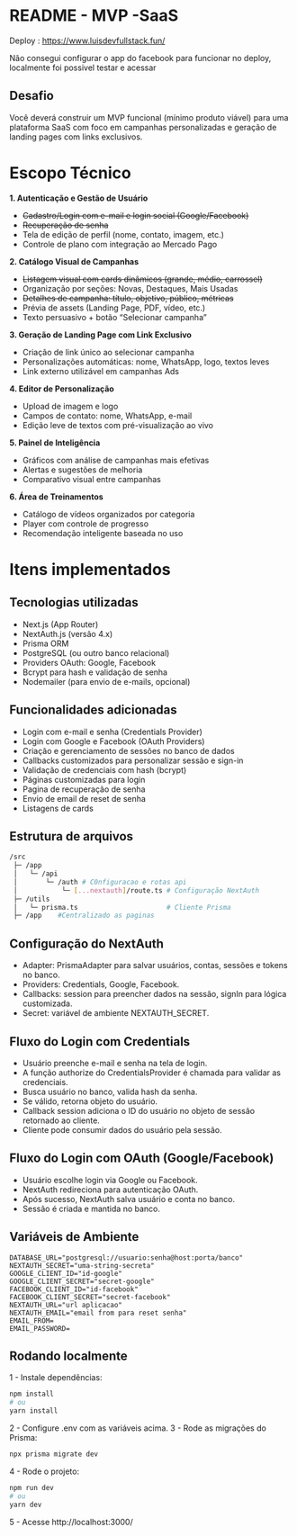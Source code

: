 # README - MVP -SaaS

Deploy : https://www.luisdevfullstack.fun/

Não consegui configurar o app do facebook para funcionar no deploy, localmente foi possivel testar e acessar

## **Desafio**

Você deverá construir um MVP funcional (mínimo produto viável) para uma plataforma SaaS com foco em campanhas personalizadas e geração de landing pages com links exclusivos.

# **Escopo Técnico**

**1. Autenticação e Gestão de Usuário**

- ~~Cadastro/Login com e-mail e login social (Google/Facebook)~~  
- ~~Recuperação de senha~~ 
- Tela de edição de perfil (nome, contato, imagem, etc.)
- Controle de plano com integração ao Mercado Pago

**2. Catálogo Visual de Campanhas**

- ~~Listagem visual com cards dinâmicos (grande, médio, carrossel)~~ 
- Organização por seções: Novas, Destaques, Mais Usadas
- ~~Detalhes de campanha: título, objetivo, público, métricas~~ 
- Prévia de assets (Landing Page, PDF, vídeo, etc.)
- Texto persuasivo + botão “Selecionar campanha”

**3. Geração de Landing Page com Link Exclusivo**

- Criação de link único ao selecionar campanha
- Personalizações automáticas: nome, WhatsApp, logo, textos leves
- Link externo utilizável em campanhas Ads

**4. Editor de Personalização**

- Upload de imagem e logo
- Campos de contato: nome, WhatsApp, e-mail
- Edição leve de textos com pré-visualização ao vivo

**5. Painel de Inteligência**

- Gráficos com análise de campanhas mais efetivas
- Alertas e sugestões de melhoria
- Comparativo visual entre campanhas

**6. Área de Treinamentos**

- Catálogo de vídeos organizados por categoria
- Player com controle de progresso
- Recomendação inteligente baseada no uso

# Itens implementados

## Tecnologias utilizadas
- Next.js (App Router)
- NextAuth.js (versão 4.x)
- Prisma ORM
- PostgreSQL (ou outro banco relacional)
- Providers OAuth: Google, Facebook
- Bcrypt para hash e validação de senha
- Nodemailer (para envio de e-mails, opcional)

## Funcionalidades adicionadas
- Login com e-mail e senha (Credentials Provider)
- Login com Google e Facebook (OAuth Providers)
- Criação e gerenciamento de sessões no banco de dados
- Callbacks customizados para personalizar sessão e sign-in
- Validação de credenciais com hash (bcrypt)
- Páginas customizadas para login
- Pagina de recuperação de senha
- Envio de email de reset de senha
- Listagens de cards

## Estrutura de arquivos

```bash
/src
 ├─ /app
 │   └─ /api
 │       └─ /auth # C0nfiguracao e rotas api
 │           └─ [...nextauth]/route.ts # Configuração NextAuth
 ├─ /utils
 │   └─ prisma.ts                      # Cliente Prisma
 ├─ /app    #Centralizado as paginas

```

## Configuração do NextAuth
- Adapter: PrismaAdapter para salvar usuários, contas, sessões e tokens no banco.
- Providers: Credentials, Google, Facebook.
- Callbacks: session para preencher dados na sessão, signIn para lógica customizada.
- Secret: variável de ambiente NEXTAUTH_SECRET.

## Fluxo do Login com Credentials
- Usuário preenche e-mail e senha na tela de login.
- A função authorize do CredentialsProvider é chamada para validar as credenciais.
- Busca usuário no banco, valida hash da senha.
- Se válido, retorna objeto do usuário.
- Callback session adiciona o ID do usuário no objeto de sessão retornado ao cliente.
- Cliente pode consumir dados do usuário pela sessão.

## Fluxo do Login com OAuth (Google/Facebook)
- Usuário escolhe login via Google ou Facebook.
- NextAuth redireciona para autenticação OAuth.
- Após sucesso, NextAuth salva usuário e conta no banco.
- Sessão é criada e mantida no banco.

## Variáveis de Ambiente

```env
DATABASE_URL="postgresql://usuario:senha@host:porta/banco"
NEXTAUTH_SECRET="uma-string-secreta"
GOOGLE_CLIENT_ID="id-google"
GOOGLE_CLIENT_SECRET="secret-google"
FACEBOOK_CLIENT_ID="id-facebook"
FACEBOOK_CLIENT_SECRET="secret-facebook"
NEXTAUTH_URL="url aplicacao"
NEXTAUTH_EMAIL="email from para reset senha"
EMAIL_FROM=
EMAIL_PASSWORD=
```

## Rodando localmente
1 - Instale dependências:

```bash
npm install
# ou
yarn install
```
2 - Configure .env com as variáveis acima.
3 - Rode as migrações do Prisma:
```bash
npx prisma migrate dev
```
4 - Rode o projeto:
```bash
npm run dev
# ou
yarn dev
```
5 - Acesse http://localhost:3000/
